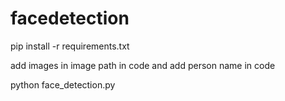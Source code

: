 # facedetection

pip install -r requirements.txt

add images in image path in code and add person name in code

python face_detection.py
